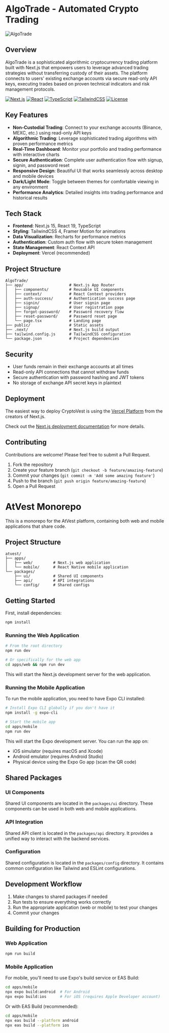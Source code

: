 # AlgoTrade - Automated Crypto Trading

![AlgoTrade](https://via.placeholder.com/1200x300/0a192f/64ffda?text=AlgoTrade)

## Overview

AlgoTrade is a sophisticated algorithmic cryptocurrency trading platform built with Next.js that empowers users to leverage advanced trading strategies without transferring custody of their assets. The platform connects to users' existing exchange accounts via secure read-only API keys, executing trades based on proven technical indicators and risk management protocols.

[![Next.js](https://img.shields.io/badge/Next.js-15.2.4-black?style=flat-square&logo=next.js)](https://nextjs.org/)
[![React](https://img.shields.io/badge/React-19.0.0-blue?style=flat-square&logo=react)](https://reactjs.org/)
[![TypeScript](https://img.shields.io/badge/TypeScript-5-blue?style=flat-square&logo=typescript)](https://www.typescriptlang.org/)
[![TailwindCSS](https://img.shields.io/badge/TailwindCSS-4-38B2AC?style=flat-square&logo=tailwind-css)](https://tailwindcss.com/)
[![License](https://img.shields.io/badge/License-MIT-green?style=flat-square)](LICENSE)

## Key Features

- **Non-Custodial Trading**: Connect to your exchange accounts (Binance, MEXC, etc.) using read-only API keys
- **Algorithmic Trading**: Leverage sophisticated trading algorithms with proven performance metrics
- **Real-Time Dashboard**: Monitor your portfolio and trading performance with interactive charts
- **Secure Authentication**: Complete user authentication flow with signup, signin, and password reset
- **Responsive Design**: Beautiful UI that works seamlessly across desktop and mobile devices
- **Dark/Light Mode**: Toggle between themes for comfortable viewing in any environment
- **Performance Analytics**: Detailed insights into trading performance and historical results

## Tech Stack

- **Frontend**: Next.js 15, React 19, TypeScript
- **Styling**: TailwindCSS 4, Framer Motion for animations
- **Data Visualization**: Recharts for performance metrics
- **Authentication**: Custom auth flow with secure token management
- **State Management**: React Context API
- **Deployment**: Vercel (recommended)

## Project Structure

```
AlgoTrade/
├── app/                    # Next.js App Router
│   ├── components/         # Reusable UI components
│   ├── context/            # React Context providers
│   ├── auth-success/       # Authentication success page
│   ├── signin/             # User signin page
│   ├── signup/             # User registration page
│   ├── forgot-password/    # Password recovery flow
│   ├── reset-password/     # Password reset page
│   └── page.tsx            # Landing page
├── public/                 # Static assets
├── .next/                  # Next.js build output
├── tailwind.config.js      # TailwindCSS configuration
└── package.json            # Project dependencies
```

## Security

- User funds remain in their exchange accounts at all times
- Read-only API connections that cannot withdraw funds
- Secure authentication with password hashing and JWT tokens
- No storage of exchange API secret keys in plaintext

## Deployment

The easiest way to deploy CryptoVest is using the [Vercel Platform](https://vercel.com/new) from the creators of Next.js.

Check out the [Next.js deployment documentation](https://nextjs.org/docs/app/building-your-application/deploying) for more details.

## Contributing

Contributions are welcome! Please feel free to submit a Pull Request.

1. Fork the repository
2. Create your feature branch (`git checkout -b feature/amazing-feature`)
3. Commit your changes (`git commit -m 'Add some amazing feature'`)
4. Push to the branch (`git push origin feature/amazing-feature`)
5. Open a Pull Request

# AtVest Monorepo

This is a monorepo for the AtVest platform, containing both web and mobile applications that share code.

## Project Structure

```
atvest/
├── apps/
│   ├── web/         # Next.js web application
│   └── mobile/      # React Native mobile application
└── packages/
    ├── ui/          # Shared UI components
    ├── api/         # API integrations
    └── config/      # Shared configs
```

## Getting Started

First, install dependencies:

```bash
npm install
```

### Running the Web Application

```bash
# From the root directory
npm run dev

# Or specifically for the web app
cd apps/web && npm run dev
```

This will start the Next.js development server for the web application.

### Running the Mobile Application

To run the mobile application, you need to have Expo CLI installed:

```bash
# Install Expo CLI globally if you don't have it
npm install -g expo-cli

# Start the mobile app
cd apps/mobile
npm run dev
```

This will start the Expo development server. You can run the app on:
- iOS simulator (requires macOS and Xcode)
- Android emulator (requires Android Studio)
- Physical device using the Expo Go app (scan the QR code)

## Shared Packages

### UI Components

Shared UI components are located in the `packages/ui` directory. These components can be used in both web and mobile applications.

### API Integration

Shared API client is located in the `packages/api` directory. It provides a unified way to interact with the backend services.

### Configuration

Shared configuration is located in the `packages/config` directory. It contains common configuration like Tailwind and ESLint configurations.

## Development Workflow

1. Make changes to shared packages if needed
2. Run tests to ensure everything works correctly
3. Run the appropriate application (web or mobile) to test your changes
4. Commit your changes

## Building for Production

### Web Application

```bash
npm run build
```

### Mobile Application

For mobile, you'll need to use Expo's build service or EAS Build:

```bash
cd apps/mobile
npx expo build:android  # For Android
npx expo build:ios      # For iOS (requires Apple Developer account)
```

Or with EAS Build (recommended):

```bash
cd apps/mobile
npx eas build --platform android
npx eas build --platform ios
```
